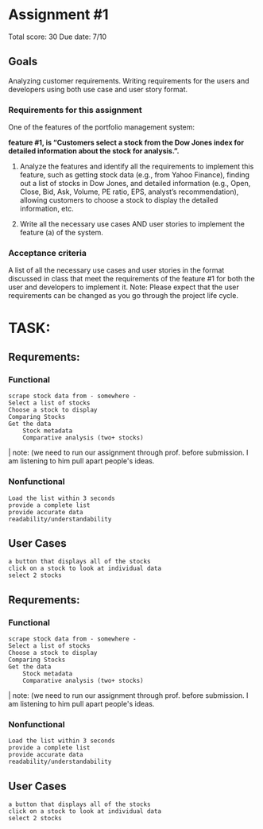 # Assignment #1
Total score: 30
Due date: 7/10
## Goals

Analyzing customer requirements. Writing requirements for the users and developers using both
use case and user story format.

### Requirements for this assignment

One of the features of the portfolio management system: 

**feature #1, is “Customers select a stock from the Dow Jones index for detailed information about the stock for analysis.”.** 

1. Analyze the features and identify all the requirements to implement this feature, such as
getting stock data (e.g., from Yahoo Finance), finding out a list of stocks in Dow Jones, and
detailed information (e.g., Open, Close, Bid, Ask, Volume, PE ratio, EPS, analyst’s
recommendation), allowing customers to choose a stock to display the detailed information,
etc.

2. Write all the necessary use cases AND user stories to implement the feature (a) of the
system.

### Acceptance criteria

A list of all the necessary use cases and user stories in the format discussed in class that meet the
requirements of the feature #1 for both the user and developers to implement it.
Note: Please expect that the user requirements can be changed as you go
through the project life cycle.

# TASK:

## Requrements: 

### Functional

	scrape stock data from - somewhere -
	Select a list of stocks
	Choose a stock to display
	Comparing Stocks
	Get the data
		Stock metadata
		Comparative analysis (two+ stocks)

| note: (we need to run our assignment through prof. before submission. I am listening to him pull apart people's ideas.

### Nonfunctional
		
	Load the list within 3 seconds
	provide a complete list
	provide accurate data
	readability/understandability
    

## User Cases

	a button that displays all of the stocks
	click on a stock to look at individual data
	select 2 stocks 

## Requrements: 

### Functional

	scrape stock data from - somewhere -
	Select a list of stocks
	Choose a stock to display
	Comparing Stocks
	Get the data
		Stock metadata
		Comparative analysis (two+ stocks)

| note: (we need to run our assignment through prof. before submission. I am listening to him pull apart people's ideas.

### Nonfunctional
		
	Load the list within 3 seconds
	provide a complete list
	provide accurate data
	readability/understandability
    

## User Cases

	a button that displays all of the stocks
	click on a stock to look at individual data
	select 2 stocks 

